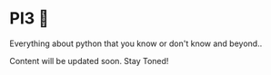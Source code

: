 # PI3 🥧

Everything about python that you know or don't know and beyond..

Content will be updated soon. Stay Toned!
